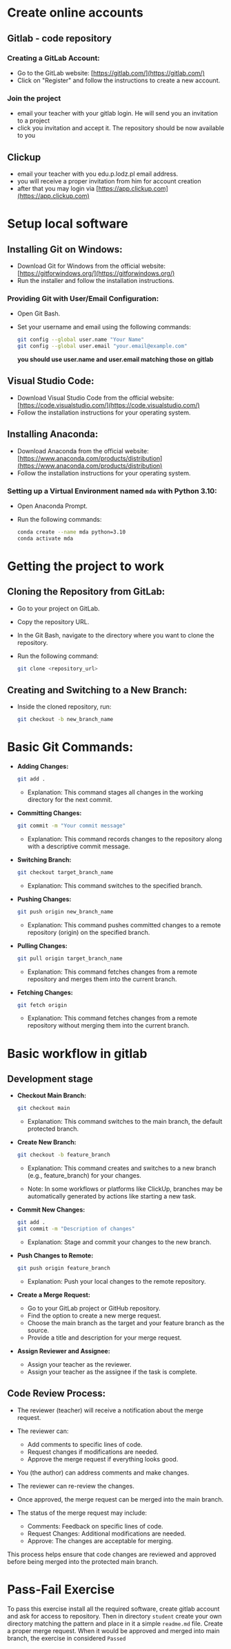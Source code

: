# Create online accounts

## Gitlab - code repository

### Creating a GitLab Account:

- Go to the GitLab website: [https://gitlab.com/](https://gitlab.com/)
- Click on "Register" and follow the instructions to create a new account.

### Join the project

- email your teacher with your gitlab login. He will send you an invitation to a project
- click you invitation and accept it. The repository should be now available to you

## Clickup

- email your teacher with you edu.p.lodz.pl email address.
- you will receive a proper invitation from him for account creation
- after that you may login via [https://app.clickup.com](https://app.clickup.com)

# Setup local software

## Installing Git on Windows:

- Download Git for Windows from the official website: [https://gitforwindows.org/](https://gitforwindows.org/)
- Run the installer and follow the installation instructions.

### Providing Git with User/Email Configuration:

- Open Git Bash.
- Set your username and email using the following commands:

    ```bash
    git config --global user.name "Your Name"
    git config --global user.email "your.email@example.com"
    ```
    **you should use user.name and user.email matching those on gitlab**

## Visual Studio Code:

- Download Visual Studio Code from the official website: [https://code.visualstudio.com/](https://code.visualstudio.com/)
- Follow the installation instructions for your operating system.

## Installing Anaconda:

- Download Anaconda from the official website: [https://www.anaconda.com/products/distribution](https://www.anaconda.com/products/distribution)
- Follow the installation instructions for your operating system.

### Setting up a Virtual Environment named `mda` with Python 3.10:

- Open Anaconda Prompt.
- Run the following commands:

    ```bash
    conda create --name mda python=3.10
    conda activate mda
    ```
# Getting the project to work

## Cloning the Repository from GitLab:

- Go to your project on GitLab.
- Copy the repository URL.
- In the Git Bash, navigate to the directory where you want to clone the repository.
- Run the following command:

    ```bash
    git clone <repository_url>
    ```

## Creating and Switching to a New Branch:

- Inside the cloned repository, run:

    ```bash
    git checkout -b new_branch_name
    ```

# Basic Git Commands:

- **Adding Changes:**

    ```bash
    git add .
    ```

    - Explanation: This command stages all changes in the working directory for the next commit.

- **Committing Changes:**

    ```bash
    git commit -m "Your commit message"
    ```

    - Explanation: This command records changes to the repository along with a descriptive commit message.

- **Switching Branch:**

    ```bash
    git checkout target_branch_name
    ```

    - Explanation: This command switches to the specified branch.

- **Pushing Changes:**

    ```bash
    git push origin new_branch_name
    ```

    - Explanation: This command pushes committed changes to a remote repository (origin) on the specified branch.

- **Pulling Changes:**

    ```bash
    git pull origin target_branch_name
    ```

    - Explanation: This command fetches changes from a remote repository and merges them into the current branch.

- **Fetching Changes:**

    ```bash
    git fetch origin
    ```

    - Explanation: This command fetches changes from a remote repository without merging them into the current branch.

# Basic workflow in gitlab

## Development stage

- **Checkout Main Branch:**

    ```bash
    git checkout main
    ```

    - Explanation: This command switches to the main branch, the default protected branch.

- **Create New Branch:**

    ```bash
    git checkout -b feature_branch
    ```

    - Explanation: This command creates and switches to a new branch (e.g., feature_branch) for your changes.

    - Note: In some workflows or platforms like ClickUp, branches may be automatically generated by actions like starting a new task.

- **Commit New Changes:**

    ```bash
    git add .
    git commit -m "Description of changes"
    ```

    - Explanation: Stage and commit your changes to the new branch.

- **Push Changes to Remote:**

    ```bash
    git push origin feature_branch
    ```

    - Explanation: Push your local changes to the remote repository.

- **Create a Merge Request:**

    - Go to your GitLab project or GitHub repository.
    - Find the option to create a new merge request.
    - Choose the main branch as the target and your feature branch as the source.
    - Provide a title and description for your merge request.

- **Assign Reviewer and Assignee:**

    - Assign your teacher as the reviewer.
    - Assign your teacher as the assignee if the task is complete.

## Code Review Process:

- The reviewer (teacher) will receive a notification about the merge request.

- The reviewer can:
    - Add comments to specific lines of code.
    - Request changes if modifications are needed.
    - Approve the merge request if everything looks good.

- You (the author) can address comments and make changes.

- The reviewer can re-review the changes.

- Once approved, the merge request can be merged into the main branch.

- The status of the merge request may include:
    - Comments: Feedback on specific lines of code.
    - Request Changes: Additional modifications are needed.
    - Approve: The changes are acceptable for merging.

This process helps ensure that code changes are reviewed and approved before being merged into the protected main branch.

# Pass-Fail Exercise 

To pass this exercise install all the required software, create gitlab account and ask for access to repository. Then in directory `student` create your own directory matching the pattern and place in it a simple `readme.md` file. Create a proper merge request. When it would be approved and merged into main branch, the exercise in considered `Passed`